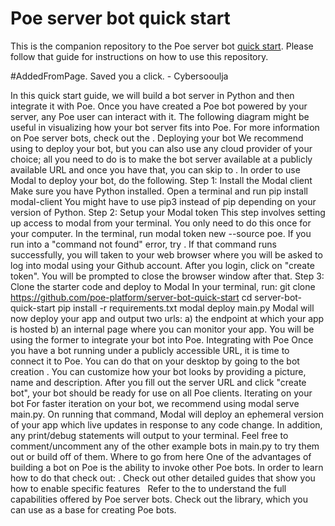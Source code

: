 # Poe server bot quick start

This is the companion repository to the Poe server bot
[quick start](https://developer.poe.com/server-bots/quick-start). Please follow that
guide for instructions on how to use this repository.

#AddedFromPage. Saved you a click. - Cybersooulja

In this quick start guide, we will build a bot server in Python and then integrate it with Poe. Once you have created a Poe bot powered by your server, any Poe user can interact with it. The following diagram might be useful in visualizing how your bot server fits into Poe.
For more information on Poe server bots, check out the .
Deploying your bot
We recommend using  to deploy your bot, but you can also use any cloud provider of your choice; all you need to do is to make the bot server available at a publicly available URL and once you have that, you can skip to . In order to use Modal to deploy your bot, do the following.
Step 1: Install the Modal client
Make sure you have Python installed. Open a terminal and run pip install modal-client
You might have to use pip3 instead of pip depending on your version of Python.
Step 2: Setup your Modal token
This step involves setting up access to modal from your terminal. You only need to do this once for your computer. In the terminal, run modal token new --source poe. If you run into a "command not found" error, try .
If that command runs successfully, you will taken to your web browser where you will be asked to log into modal using your Github account.
After you login, click on "create token". You will be prompted to close the browser window after that.
Step 3: Clone the starter code and deploy to Modal
In your terminal, run:
git clone https://github.com/poe-platform/server-bot-quick-start
cd server-bot-quick-start
pip install -r requirements.txt
modal deploy main.py
Modal will now deploy your app and output two urls: a) the endpoint at which your app is hosted b) an internal page where you can monitor your app. You will be using the former to integrate your bot into Poe.
Integrating with Poe
Once you have a bot running under a publicly accessible URL, it is time to connect it to Poe. You can do that on your desktop by going to the bot creation . You can customize how your bot looks by providing a picture, name and description. After you fill out the server URL and click "create bot", your bot should be ready for use on all Poe clients.
Iterating on your bot
For faster iteration on your bot, we recommend using modal serve main.py. On running that command, Modal will deploy an ephemeral version of your app which live updates in response to any code change. In addition, any print/debug statements will output to your terminal.
Feel free to comment/uncomment any of the other example bots in main.py to try them out or build off of them.
Where to go from here
One of the advantages of building a bot on Poe is the ability to invoke other Poe bots. In order to learn how to do that check out: .
Check out other detailed guides that show you how to enable specific features
​​
​​
Refer to the  to understand the full capabilities offered by Poe server bots.
Check out the  library, which you can use as a base for creating Poe bots.
